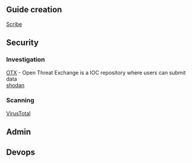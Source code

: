
## Guide creation  

[Scribe](https://scribehow.com/)


## Security  
### Investigation
[OTX](https://otx.alienvault.com/) - Open Threat Exchange is a IOC repository where users can submit data  
[shodan](https://www.shodan.io/)
### Scanning
[VirusTotal](https://www.virustotal.com/gui/home/upload)


## Admin


## Devops


## 

